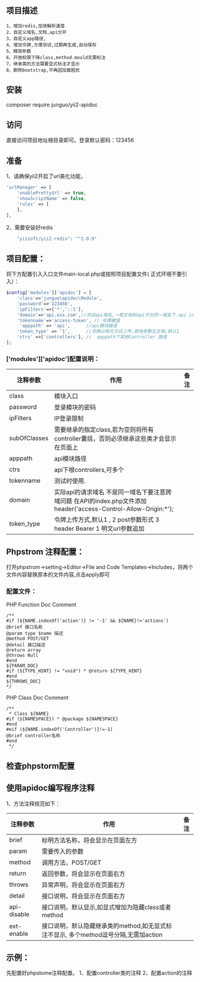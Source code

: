 ## 项目描述
    1、增加redis,加快解析速度
    2、自定义域名,文档,api分开
    3、自定义app路径,
    4、增加令牌,方便测试,过期再生成,自动保存
    5、精简参数
    6、开放权限下降class,method.mould无需标注
    7、继承类的方法需要显式标注才显示
    8、删除bootstrap,不再因加载困扰
## 安装
composer require junguo/yii2-apidoc

## 访问
直接访问项目地址根目录即可。登录默认密码：123456

## 准备
1、请确保yii2开启了url美化功能，
``` php
'urlManager' => [
    'enablePrettyUrl' => true,
    'showScriptName' => false,
    'rules' => [
    ],
],
```
2、需要安装好redis
``` php
    "yiisoft/yii2-redis": "^2.0.9"
```
## 项目配置：
将下方配置引入入口文件main-local.php或按照项目配置文件( 正式环境不要引入）：
``` php
$config['modules']['apidoc'] = [
    'class'=>'junguo\apidoc\Module',
    'password'=>'123456',
    'ipFilters'=>['*','::1'],
    'domain'=>'api.xxx.com',//测试api域名,一般文档和api不在同一域名下.api index.php头部添加header('access-Control-Allow-Origin:*'); ,否则会出现跨域问题
    'tokenname'=>'access-token', // 令牌键值
     'apppath' => 'api',      //api模块路径
    'token_type' => '1',      //令牌以明文方式上传,其他参数见文档,默认1
    'ctrs' =>['controllers'], //  apppath下其他Controller 路径
];

```

### ['modules']['apidoc']配置说明：

  注释参数  | 作用 | 备注
  ------------- | ------------- |  -------------
  class  | 模块入口 |
  password | 登录模块的密码 |
  ipFilters | IP登录限制 |
  subOfClasses | 需要继承的指定class,若为空则将所有controller囊括，否则必须继承这些类才会显示在页面上
  apppath    |api模块路径
  ctrs      | api下根controllers,可多个
  tokenname  | 测试时使用.
  domain  | 实际api的请求域名  不是同一域名下要注意跨域问题 在API的index.php文件添加 header('access-Control-Allow-Origin:*');
  token_type    | 令牌上传方式,默认1 ,  2 post参数形式  3 header Bearer 1 明文url参数追加 
## Phpstrom 注释配置：
打开phpstrom->setting->Editor->File and Code Templates->Includes，将两个文件内容替换原本的文件内容,点击apply即可

### 配置文件：
PHP Function Doc Comment
```
/**
#if (${NAME.indexOf('action')} != '-1' && ${NAME}!='actions')
@brief 接口名称
@param type $name 描述
@method POST/GET
@detail 接口描述
@return array
@throws Null
#end
${PARAM_DOC}
#if (${TYPE_HINT} != "void") * @return ${TYPE_HINT}
#end
${THROWS_DOC}
*/
```

PHP Class Doc Comment
```
/**
 * Class ${NAME}
#if (${NAMESPACE}) * @package ${NAMESPACE}
#end
#eif (${NAME.indexOf('Controller')}!=-1)
@brief controller名称
#end
 */
```

## 检查phpstorm配置


## 使用apidoc编写程序注释

1、方法注释规范如下：

  注释参数  | 作用 | 备注
  ------------- | ------------- |  -------------
 brief         | 标明方法名称，将会显示在页面左方      |
 param        | 需要传入的参数 
 method        | 调用方法，POST/GET      |
 return        | 返回参数，将会显示在页面右方      |
 throws        | 异常声明，将会显示在页面右方      |
 detail        | 接口说明，将会显示在页面右方      |
 api-disable   | 接口说明，默认显示,如显式增加为隐藏class或者method      |
 ext-enable    | 接口说明，默认隐藏继承类的method,如无显式标注不显示, 多个method逗号分隔,无需加action     |

## 示例：
先配置好phpstome注释配置。
1、配置controller类的注释
2、配置action的注释

